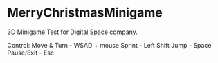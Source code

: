 # MerryChristmasMinigame
3D Minigame
Test for Digital Space company.

Control:
Move & Turn - WSAD + mouse
Sprint - Left Shift
Jump - Space
Pause/Exit - Esc
